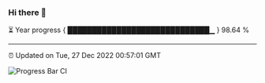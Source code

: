 ### Hi there 👋

⏳ Year progress { █████████████████████████████▁ } 98.64 %

---

⏰ Updated on Tue, 27 Dec 2022 00:57:01 GMT

![Progress Bar CI](https://github.com/liununu/liununu/workflows/Progress%20Bar%20CI/badge.svg)
